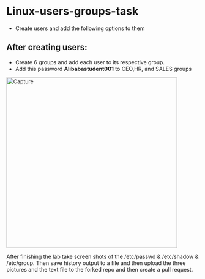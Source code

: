 # Linux-users-groups-task

- Create users and add the following options to them

## After creating users:
  - Create 6 groups and add each user to its respective group.
  - Add this password **Alibabastudent001** to CEO,HR, and SALES groups 
  
<img width="446" alt="Capture" src="https://user-images.githubusercontent.com/122549289/213198302-5535626a-f8e0-4d7d-ab00-f49ba4654dd9.PNG">


After finishing the lab take screen shots of the /etc/passwd & /etc/shadow & /etc/group. Then save history output to a file and then upload the three pictures and the text file to the forked repo and then create a pull request. 

